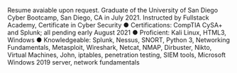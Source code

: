 Resume avaiable upon request.
Graduate of the University of San Diego Cyber Bootcamp, San Diego, CA in July 2021. Instructed by Fullstack Academy, Certificate in Cyber Security  ● Certifications: CompTIA CySA+ and Splunk; all pending early August 2021  ● Proficient: Kali Linux, HTML3, Windows ● Knowledgeable: Splunk, Nessus, SNORT, Python 3, Networking Fundamentals, Metasploit, Wireshark, Netcat, NMAP, Dirbuster, Nikto, Virtual Machines, John, iptables, penetration testing, SIEM tools, Microsoft Windows 2019 server, network fundamentals
